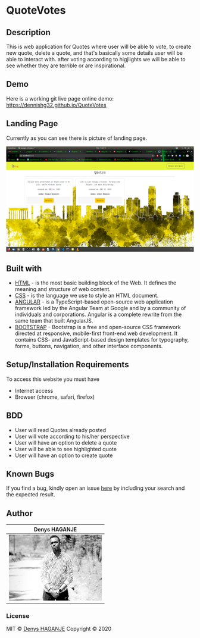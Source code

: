 # QuoteVotes

## Description

This is web application for Quotes where user will be able to vote, to create new quote, delete a quote, and that's basically some details user will be able to interact with. after voting according to higjlights we will be able to see whether they are terrible or are inspirational.

## Demo

Here is a working git live page online demo: https://dennishg32.github.io/QuoteVotes

## Landing Page

Currently as you can see there is picture of landing page.

<img src="https://github.com/dennishg32/QuoteVotes/blob/master/src/assets/landingPage.png" width="auto">

## Built with

- [HTML](https://www.w3schools.com/html) - is the most basic building block of the Web. It defines the meaning and structure of web content.
- [CSS](https://www.w3schools.com/css) - is the language we use to style an HTML document.
- [ANGULAR](https://angular.io/) -  is a TypeScript-based open-source web application framework led by the Angular Team at Google and by a community of individuals and corporations. Angular is a complete rewrite from the same team that built AngularJS.
- [BOOTSTRAP](https://getbootstrap.com/) - Bootstrap is a free and open-source CSS framework directed at responsive, mobile-first front-end web development. It contains CSS- and JavaScript-based design templates for typography, forms, buttons, navigation, and other interface components.

## Setup/Installation Requirements

To access this website you must have

- Internet access
- Browser (chrome, safari, firefox)

## BDD

- User will read Quotes already posted
- User will vote according to his/her perspective
- User will have an option to delete a quote
- User will be able to see highlighted quote
- User will have an option to create quote

## Known Bugs

If you find a bug, kindly open an issue [here](https://github.com/dennishg32/QuoteVotes/issues) by including your search and the expected result.

## Author

| Denys HAGANJE                                                                                      |
| -------------------------------------------------------------------------------------------------- |
| <img src="https://github.com/dennishg32/webAssignment/blob/master/images/denys.jpg" width="250px"> |

### License

MIT © [Denys HAGANJE](https://github.com/dennishg32)
Copyright © 2020
